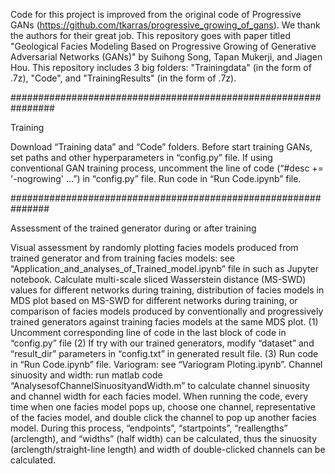 Code for this project is improved from the original code of Progressive GANs (https://github.com/tkarras/progressive_growing_of_gans). We thank the authors for their great job. This repository goes with paper titled "Geological Facies Modeling Based on Progressive Growing of Generative Adversarial Networks (GANs)" by Suihong Song, Tapan Mukerji, and Jiagen Hou. This repository includes 3 big folders: "Trainingdata" (in the form of .7z), "Code", and "TrainingResults" (in the form of .7z).

################################################################

Training

Download “Training data” and “Code” folders.
Before start training GANs, set paths and other hyperparameters in “config.py” file. If using conventional GAN training process, uncomment the line of code (“#desc += '-nogrowing' …”) in “config.py” file.
Run code in “Run Code.ipynb” file.

###############################################################

Assessment of the trained generator during or after training

Visual assessment by randomly plotting facies models produced from trained generator and from training facies models: see “Application_and_analyses_of_Trained_model.ipynb” file in such as Jupyter notebook.
Calculate multi-scale sliced Wasserstein distance (MS-SWD) values for different networks during training, distribution of facies models in MDS plot based on MS-SWD for different networks during training, or comparison of facies models produced by conventionally and progressively trained generators against training facies models at the same MDS plot. (1) Uncomment corresponding line of code in the last block of code in “config.py” file (2) If try with our trained generators, modify “dataset” and “result_dir” parameters in “config.txt” in generated result file. (3) Run code in “Run Code.ipynb” file.
Variogram: see “Variogram Ploting.ipynb”.
Channel sinuosity and width: run matlab code “AnalysesofChannelSinuosityandWidth.m” to calculate channel sinuosity and channel width for each facies model. When running the code, every time when one facies model pops up, choose one channel, representative of the facies model, and double click the channel to pop up another facies model. During this process, “endpoints”, “startpoints”, “reallengths” (arclength), and “widths” (half width) can be calculated, thus the sinuosity (arclength/straight-line length) and width of double-clicked channels can be calculated.
